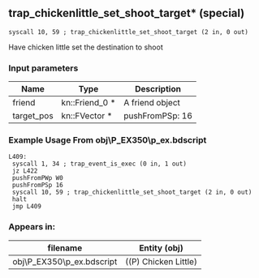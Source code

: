 ## trap_chickenlittle_set_shoot_target* (special)

`syscall 10, 59 ; trap_chickenlittle_set_shoot_target (2 in, 0 out)`

Have chicken little set the destination to shoot

### Input parameters
| Name | Type | Description
|------|------|------------
| friend   | kn::Friend_0 *   | A friend object
| target_pos   | kn::FVector *   | pushFromPSp: 16


### Example Usage From obj\P_EX350\p_ex.bdscript
```plaintext
L409:
 syscall 1, 34 ; trap_event_is_exec (0 in, 1 out)
 jz L422
 pushFromPWp W0
 pushFromPSp 16
 syscall 10, 59 ; trap_chickenlittle_set_shoot_target (2 in, 0 out)
 halt 
 jmp L409
```


### Appears in:
| filename | Entity (obj)
|----------|-------------
| obj\P_EX350\p_ex.bdscript       | ((P) Chicken Little)          




